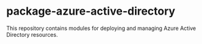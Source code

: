# package-azure-active-directory

This repository contains modules for deploying and managing Azure Active Directory resources.
